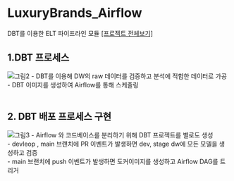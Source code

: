 # LuxuryBrands_Airflow
DBT를 이용한 ELT 파이프라인 모듈  [[프로젝트 전체보기]](https://github.com/SilverWork)
<br/>

## 1.DBT 프로세스
![그림2](https://github.com/DW-BI-Project/silverwork-airflow/assets/68600766/bb788021-73f2-45f5-a934-76aa30151046)
    - DBT를 이용해 DW의 raw 데이터를 검증하고 분석에 적합한 데이터로 가공  
    - DBT 이미지를 생성하여 Airflow를 통해 스케줄링  
<br/>


## 2. DBT 배포 프로세스 구현
![그림3](https://github.com/DW-BI-Project/silverwork-airflow/assets/68600766/03af6947-a701-4ebb-bb8f-5d77a349a1c7)
    - Airflow 와 코드베이스를 분리하기 위해 DBT 프로젝트를 별로도 생성  
    - devleop , main 브랜치에 PR 이벤트가 발생하면 dev, stage dw에 모든 모델을 생성하고 검증  
    - main 브랜치에 push 이벤트가 발생하면 도커이미지를 생성하고 Airflow DAG를 트리거  
